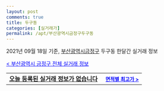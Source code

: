 ```yaml
---
layout: post
comments: true
title: 두구동
categories: [실거래가]
permalink: /apt/부산광역시금정구두구동
---
```


2021년 09월 18일 기준, <a href="/apt/부산광역시금정구">부산광역시금정구</a> 두구동 한달간 실거래 정보

<a style="color: blue;" href="/apt/부산광역시금정구">< 부산광역시 금정구 전체 실거래 정보</a>
<!---- start ---->
<table>
  <tr>
    <td colspan="4" style="font-weight: bold;"><a href="/apt/부산광역시금정구두구동{name_without_space}">오늘 등록된 실거래 정보가 없습니다</a> &nbsp;&nbsp;&nbsp; <a style="color: blue; font-size: smaller;" href="/apt/부산광역시금정구두구동{name_without_space}">면적별 최고가 ></a></td>
  </tr>
    
</table>
<!---- end ---->
    